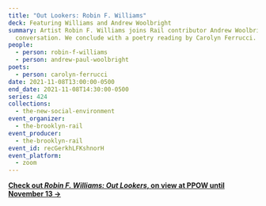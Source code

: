 ```yaml
---
title: "Out Lookers: Robin F. Williams"
deck: Featuring Williams and Andrew Woolbright
summary: Artist Robin F. Williams joins Rail contributor Andrew Woolbright for a
  conversation. We conclude with a poetry reading by Carolyn Ferrucci.
people:
  - person: robin-f-williams
  - person: andrew-paul-woolbright
poets:
  - person: carolyn-ferrucci
date: 2021-11-08T13:00:00-0500
end_date: 2021-11-08T14:30:00-0500
series: 424
collections:
  - the-new-social-environment
event_organizer:
  - the-brooklyn-rail
event_producer:
  - the-brooklyn-rail
event_id: recGerkhLFKshnorH
event_platform:
  - zoom
---
```

**[Check out *Robin F. Williams: Out Lookers*, on view at PPOW until November 13 →](https://www.ppowgallery.com/exhibition/7819/#)**